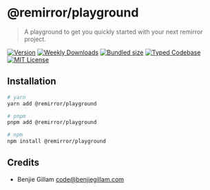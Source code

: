 # @remirror/playground

> A playground to get you quickly started with your next remirror project.

[![Version][version]][npm] [![Weekly Downloads][downloads-badge]][npm] [![Bundled size][size-badge]][size] [![Typed Codebase][typescript]](#) [![MIT License][license]](#)

[version]: https://flat.badgen.net/npm/v/@remirror/playground/next
[npm]: https://npmjs.com/package/@remirror/playground/v/next
[license]: https://flat.badgen.net/badge/license/MIT/purple
[size]: https://bundlephobia.com/result?p=@remirror/playground@next
[size-badge]: https://flat.badgen.net/bundlephobia/minzip/@remirror/playground
[typescript]: https://flat.badgen.net/badge/icon/TypeScript?icon=typescript&label
[downloads-badge]: https://badgen.net/npm/dw/@remirror/playground/red?icon=npm

## Installation

```bash
# yarn
yarn add @remirror/playground

# pnpm
pnpm add @remirror/playground

# npm
npm install @remirror/playground
```

## Credits

- Benjie Gillam <code@benjiegillam.com>
